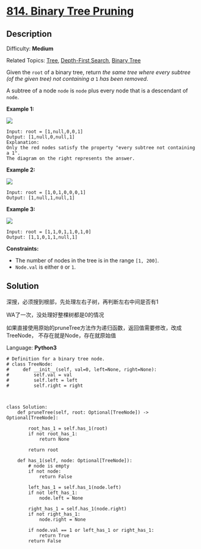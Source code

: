 # [814\. Binary Tree Pruning](https://leetcode.com/problems/binary-tree-pruning/)

## Description

Difficulty: **Medium**  

Related Topics: [Tree](https://leetcode.com/tag/tree/), [Depth-First Search](https://leetcode.com/tag/depth-first-search/), [Binary Tree](https://leetcode.com/tag/binary-tree/)


Given the `root` of a binary tree, return _the same tree where every subtree (of the given tree) not containing a_ `1` _has been removed_.

A subtree of a node `node` is `node` plus every node that is a descendant of `node`.

**Example 1:**

![](https://s3-lc-upload.s3.amazonaws.com/uploads/2018/04/06/1028_2.png)

```
Input: root = [1,null,0,0,1]
Output: [1,null,0,null,1]
Explanation: 
Only the red nodes satisfy the property "every subtree not containing a 1".
The diagram on the right represents the answer.
```

**Example 2:**

![](https://s3-lc-upload.s3.amazonaws.com/uploads/2018/04/06/1028_1.png)

```
Input: root = [1,0,1,0,0,0,1]
Output: [1,null,1,null,1]
```

**Example 3:**

![](https://s3-lc-upload.s3.amazonaws.com/uploads/2018/04/05/1028.png)

```
Input: root = [1,1,0,1,1,0,1,0]
Output: [1,1,0,1,1,null,1]
```

**Constraints:**

*   The number of nodes in the tree is in the range `[1, 200]`.
*   `Node.val` is either `0` or `1`.


## Solution

深搜，必须搜到根部，先处理左右子树，再判断左右中间是否有1

WA了一次，没处理好整棵树都是0的情况

如果直接使用原始的pruneTree方法作为递归函数，返回值需要修改，改成TreeNode， 不存在就是Node，存在就原始值

Language: **Python3**

```python3
# Definition for a binary tree node.
# class TreeNode:
#     def __init__(self, val=0, left=None, right=None):
#         self.val = val
#         self.left = left
#         self.right = right
​
​
​
class Solution:
    def pruneTree(self, root: Optional[TreeNode]) -> Optional[TreeNode]:
​
        root_has_1 = self.has_1(root)
        if not root_has_1:
            return None
​
        return root
​
    def has_1(self, node: Optional[TreeNode]):
        # node is empty
        if not node:
            return False
​
        left_has_1 = self.has_1(node.left)
        if not left_has_1:
            node.left = None
​
        right_has_1 = self.has_1(node.right)
        if not right_has_1:
            node.right = None
​
        if node.val == 1 or left_has_1 or right_has_1:
            return True
        return False
​
​
​
​
```